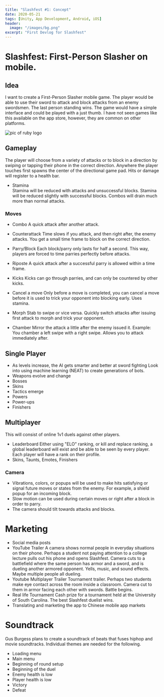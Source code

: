 ```yaml
---
title: "Slashfest #1: Concept"
date: 2020-05-21
tags: [Unity, App Development, Android, iOS]
header:
  image: "/images/bg.png"
excerpt: "First Devlog for Slashfest"
---
```

# Slashfest: First-Person Slasher on mobile.

## Idea
I want to create a First-Person Slasher mobile game. The player would be able to use their sword to attack and block attacks from an enemy swordsmen. The last person standing wins. The game would have a simple interface and could be played with a just thumb. I have not seen games like this available on the app store, however, they are common on other platforms.

<img src="{{ site.url }}{{ site.baseurl }}/images/concept-sketch.png" alt="pic of ruby logo" class="full">

## Gameplay
The player will choose from a variety of attacks or to block in a direction by swiping or tapping their phone in the correct direction. Anywhere the player touches first spawns the center of the directional game pad. Hits or damage will register to a health bar.
* Stamina  
Stamina will be reduced with attacks and unsuccessful blocks. Stamina will be reduced slightly with successful blocks. Combos will drain much more than normal attacks.
### Moves  
* Combo
A quick attack after another attack.

* Counterattack
Time slows if you attack, and then right after, the enemy attacks. You get a small time frame to block on the correct direction.

* Parry/Block
Each block/parry only lasts for half a second. This way, players are forced to time parries perfectly before attacks.

* Riposte
A quick attack after a successful parry is allowed within a time frame.

* Kicks
Kicks can go through parries, and can only be countered by other kicks.

* Cancel a move
Only before a move is completed, you can cancel a move before it is used to trick your opponent into blocking early. Uses stamina.

* Morph
Stab to swipe or vice versa. Quickly switch attacks after issuing first attack to morph and trick your opponent.

* Chamber
Mirror the attack a little after the enemy issued it.
Example: You chamber a left swipe with a right swipe.
Allows you to attack immediately after.

## Single Player  
* As levels increase, the AI gets smarter and better at sword fighting
Look into using machine learning (NEAT) to create generations of bots.
* Weapons evolve and change  
* Bosses
* Skins  
* Tactics emerge  
* Powers
* Power-ups  
* Finishers

## Multiplayer
This will consist of online 1v1 duels against other players.
* Leaderboard
Either using "ELO" ranking, or kill and replace ranking, a global leaderboard will exist and be able to be seen by every player. Each player will have a rank on their profile.
* Skins, Taunts, Emotes, Finishers

### Camera
* Vibrations, colors, or popups will be used to make hits satisfying or signal future moves or states from the enemy.
For example, a shield popup for an incoming block.   
* Slow motion can be used during certain moves or right after a block in order to parry.
* The camera should tilt towards attacks and blocks.

# Marketing
* Social media posts
* YouTube Trailer
A camera shows normal people in everyday situations on their phone. Perhaps a student not paying attention to a college lecture pulls out his phone and opens Slashfest. Camera cuts to a battlefield where the same person has armor and a sword, and is dueling another armored opponent. Yells, music, and sound effects. Maybe multiple people all dueling.
* Youtube Multiplayer Trailer
Tournament trailer. Perhaps two students make eye contact across the room inside a classroom. Camera cut to them in armor facing each other with swords. Battle begins.
* Real life Tournament
Cash prize for a tournament held at the University of South Carolina. The best Slashfest duelist wins.
* Translating and marketing the app to Chinese mobile app markets

# Soundtrack
Gus Burgess plans to create a soundtrack of beats that fuses hiphop and movie soundtracks. Individual themes are needed for the following.
* Loading menu
* Main menu
* Beginning of round setup
* Beginning of the duel
* Enemy health is low  
* Player health is low  
* Victory  
* Defeat
